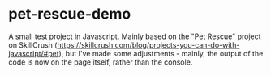 # pet-rescue-demo
A small test project in Javascript.
Mainly based on the "Pet Rescue" project on SkillCrush (https://skillcrush.com/blog/projects-you-can-do-with-javascript/#pet), but I've made some adjustments - mainly, the output of the code is now on the page itself, rather than the console.
